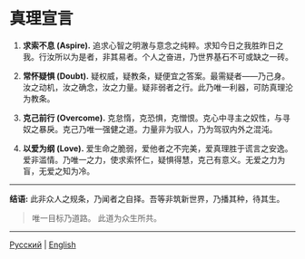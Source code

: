 # 真理宣言

1.  **求索不息 (Aspire).**
    追求心智之明澈与意念之纯粹。求知今日之我胜昨日之我。行汝所以为是者，非其易者。个人之奋进，乃世界基石不可或缺之一砖。

2.  **常怀疑惧 (Doubt).**
    疑权威，疑教条，疑便宜之答案。最需疑者——乃己身。汝之动机，汝之确念，汝之力量。疑非弱者之行。此乃唯一利器，可防真理沦为教条。

3.  **克己前行 (Overcome).**
    克怠惰，克恐惧，克憎恨。克心中寻主之奴性，与寻奴之暴戾。克己乃唯一强健之道。力量非为驭人，乃为驾驭内外之混沌。

4.  **以爱为纲 (Love).**
    爱生命之脆弱，爱他者之不完美，爱真理胜于谎言之安逸。爱非滥情。乃唯一之力，使求索怀仁，疑惧得慧，克己有意义。无爱之力为盲，无爱之知为冷。

---

**结语:**
此非众人之规条，乃闻者之自择。吾等非筑新世界，乃播其种，待其生。

> 唯一目标乃道路。
> 此道为众生所共。

---

[Русский](README.md) | [English](README.en.md)

